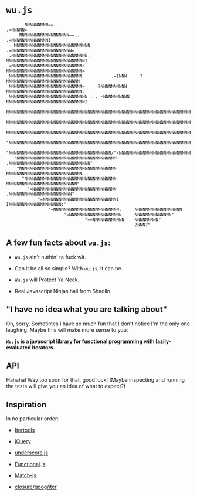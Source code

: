 `wu.js`
=======

           NNNNNNNNN==..                                               .=NNNNN=
         NNNNNNNNNNNNNNNNNNN==..                               .=NNNNNNNNNNNNNNI
       MNNNNNNNNNNNNNNNNNNNNNNNNNNNN                   .=NNNNNNNNNNNNNNNNNNNNNNN=
     .NNNNNNNNNNNNNNNNNNNNNNNNNNNNN.               MNNNNNNNNNNNNNNNNNNNNNNNNNNNNNI
     =NNNNNNNNNNNNNNNNNNNNNNNNNNNZ                   NNNNNNNNNNNNNNNNNNNNNNNNNNNNN=
     NNNNNNNNNNNNNNNNNNNNNNNNNNNN           .=INNN     ?NNNNNNNNNNNNNNNNNNNNNNNNNNNN
     NNNNNNNNNNNNNNNNNNNNNNNNNNNN=     ?NNNNNNNNNN     NNNNNNNNNNNNNNNNNNNNNNNNNNNNN.
     NNNNNNNNNNNNNNNNNNNNNNNNNNNNNN . . ~NNNNNNNNNN   NNNNNNNNNNNNNNNNNNNNNNNNNNNNNNZ
     NNNNNNNNNNNNNNNNNNNNNNNNNNNNNNNNNNNNNNNNNNNNNNNNNNNNNNNNNNNNNNNNNNNNNNNNNNNNNNNN
     NNNNNNNNNNNNNNNNNNNNNNNNNNNNNNNNNNNNNNNNNNNNNNNNNNNNNNNNNNNNNNNNNNNNNNNNNNNNNNNI
     NNNNNNNNNNNNNNNNNNNNNNNNNNNNNNNNNNNNNNNNNNNNNNNNNNNNNNNNNNNNNNNNNNNNNNNNNNNNNNN.
     "NNNNNNNNNNNNNNNNNNNNNNNNNNNNNNNNNNNNNNNNNNNNNNNNNNNNNNNNNNNNNNNNNNNNNNNNNNNNNI
      "NNNNNNNNNNNNNNNNNNNNNNNNNNNNNNNNNNNNNNN/"\NNNNNNNNNNNNNNNNNNNNNNNNNNNNNNNNNN
       "NNNNNNNNNNNNNNNNNNNNNNNNNNNNNNNNNNNNNM   .NNNNNNNNNNNNNNNNNNNNNNNNNNNNNNN"
        "NNNNNNNNNNNNNNNNNNNNNNNNNNNNNNNNNNNNN     NNNNNNNNNNNNNNNNNNNNNNNNNNNNN
          "NNNNNNNNNNNNNNNNNNNNNNNNNNNNNNNNNNN     MNNNNNNNNNNNNNNNNNNNNNNNNNN"
            "=NNNNNNNNNNNNNNNNNNNNNNNNNNNNNNNN     .NNNNNNNNNNNNNNNNNNNNNNNN"
                "=NNNNNNNNNNNNNNNNNNNNNNNNNNNNI     INNNNNNNNNNNNNNNNNNNN:"
                    "=NNNNNNNNNNNNNNNNNNNNNNNNN.     NNNNNNNNNNNNNNNNNN
                          "=NNNNNNNNNNNNNNNNNNNN     NNNNNNNNNNNNNN"
                                  "==NNNNNNNNNNNN    NNNNNNNNN"
                                                     ZNNN7"

A few fun facts about `wu.js`:
------------------------------

  * `Wu.js` ain't nuthin' ta fuck wit.

  * Can it be all so simple? With `wu.js`, it can be.

  * `Wu.js` will Protect Ya Neck.

  * Real Javascript Ninjas hail from Shaolin.

"I have no idea what you are talking about"
-------------------------------------------

Oh, sorry. Sometimes I have so much fun that I don't notice I'm the only one
laughing. Maybe this will make more sense to you:

**`Wu.js` is a javascript library for functional programming with lazily-evaluated
iterators.**

API
---

Hahaha! Way too soon for that, good luck! (Maybe inspecting and running the
tests will give you an idea of what to expect?)

Inspiration
-----------

In no particular order:

  * [Itertools](http://docs.python.org/library/itertools.html)

  * [jQuery](http://jquery.com/)

  * [underscore.js](http://documentcloud.github.com/underscore/)

  * [Functional.js](http://osteele.com/sources/javascript/functional/)

  * [Match-js](http://github.com/jfd/match-js)

  * [closure/goog/iter](http://closure-library.googlecode.com/svn/docs/closure_goog_iter_iter.js.html)